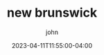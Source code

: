 ---
date: 2023-04-11T11:55:00-04:00
title: "new brunswick"
ab: "AB"
seo_title: "Contact new brunswick Member of parliament"
description: Contact new brunswick representatives
author: john
url: /canada/canada/new-brunswick/
flag: seal.png
weight: 1
---